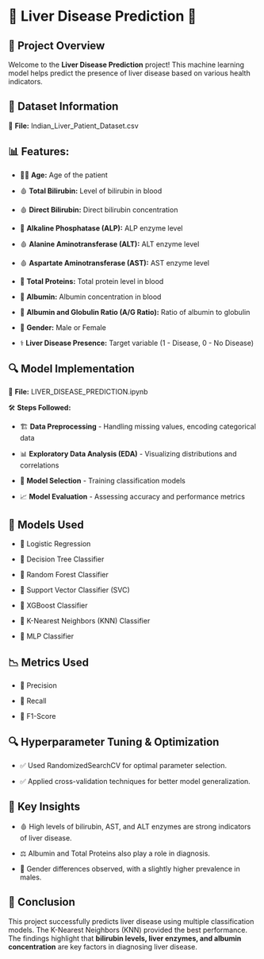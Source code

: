 # 🌟 Liver Disease Prediction 🚀

## 📌 **Project Overview**
Welcome to the **Liver Disease Prediction** project! This machine learning model helps predict the presence of liver disease based on various health indicators.

## 📂 **Dataset Information**

📄 **File:** Indian_Liver_Patient_Dataset.csv

## 📊 **Features:**

- 🧑‍⚕️ **Age:** Age of the patient
  
- 🩸 **Total Bilirubin:** Level of bilirubin in blood
  
- 🩸 **Direct Bilirubin:** Direct bilirubin concentration
  
- 🧪 **Alkaline Phosphatase (ALP):** ALP enzyme level
  
- 🩸 **Alanine Aminotransferase (ALT):** ALT enzyme level
  
- 🩸 **Aspartate Aminotransferase (AST):** AST enzyme level
  
- 🧪 **Total Proteins:** Total protein level in blood
  
- 🧀 **Albumin:** Albumin concentration in blood
  
- 🧀 **Albumin and Globulin Ratio (A/G Ratio):** Ratio of albumin to globulin
  
- 🚻 **Gender:** Male or Female
  
- ⚕️ **Liver Disease Presence:** Target variable (1 - Disease, 0 - No Disease)

## 🔍 **Model Implementation**

📜 **File:** LIVER_DISEASE_PREDICTION.ipynb

🛠️ **Steps Followed:**

- 🏗️ **Data Preprocessing** - Handling missing values, encoding categorical data
  
- 📊 **Exploratory Data Analysis (EDA)** - Visualizing distributions and correlations

- 🤖 **Model Selection** - Training classification models
  
- 📈 **Model Evaluation** - Assessing accuracy and performance metrics

## 🤖 **Models Used**

- 🔹 Logistic Regression
  
- 🔹 Decision Tree Classifier
  
- 🔹 Random Forest Classifier
  
- 🔹 Support Vector Classifier (SVC)
  
- 🔹 XGBoost Classifier
  
- 🔹 K-Nearest Neighbors (KNN) Classifier
  
- 🔹 MLP Classifier

## 📉 **Metrics Used**

- 📌 Precision
  
- 📌 Recall
  
- 📌 F1-Score
  


## 🔍 **Hyperparameter Tuning & Optimization**

- ✅ Used  RandomizedSearchCV for optimal parameter selection.
  
- ✅ Applied cross-validation techniques for better model generalization.

## 🔑 **Key Insights**

- 🩸 High levels of bilirubin, AST, and ALT enzymes are strong indicators of liver disease.
  
- ⚖️ Albumin and Total Proteins also play a role in diagnosis.
  
- 🚻 Gender differences observed, with a slightly higher prevalence in males.

## 🎯 **Conclusion**

This project successfully predicts liver disease using multiple classification models. The K-Nearest Neighbors (KNN) provided the best performance. The findings highlight that **bilirubin levels, liver enzymes, and albumin concentration** are key factors in diagnosing liver disease.

